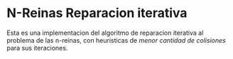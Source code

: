 # N-Reinas Reparacion iterativa
Esta es una implementacion del algoritmo de reparacion iterativa al problema de las n-reinas, con heuristicas de _menor cantidad de colisiones_ para sus iteraciones.

